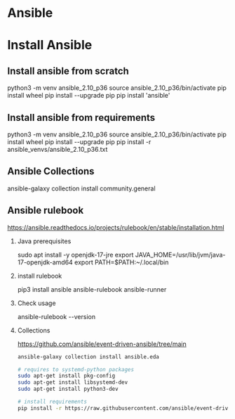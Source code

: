# Ansible

# Install Ansible

## Install ansible from scratch

python3 -m venv ansible_2.10_p36
source ansible_2.10_p36/bin/activate
pip install wheel
pip install --upgrade pip
pip install 'ansible'


## Install ansible from requirements

python3 -m venv ansible_2.10_p36
source ansible_2.10_p36/bin/activate
pip install wheel
pip install --upgrade pip
pip install -r ansible_venvs/ansible_2.10_p36.txt


## Ansible Collections

ansible-galaxy collection install community.general



## Ansible rulebook

<https://ansible.readthedocs.io/projects/rulebook/en/stable/installation.html>

1. Java prerequisites

    sudo apt install -y openjdk-17-jre
    export JAVA_HOME=/usr/lib/jvm/java-17-openjdk-amd64
    export PATH=$PATH:~/.local/bin

1. install rulebook

    pip3 install ansible ansible-rulebook ansible-runner

1. Check usage

    ansible-rulebook --version

1. Collections

    <https://github.com/ansible/event-driven-ansible/tree/main>

    ``` bash
    ansible-galaxy collection install ansible.eda

    # requires to systemd-python packages
    sudo apt-get install pkg-config
    sudo apt-get install libsystemd-dev
    sudo apt-get install python3-dev

    # install requirements
    pip install -r https://raw.githubusercontent.com/ansible/event-driven-ansible/main/requirements.txt ---> Error

    ```

